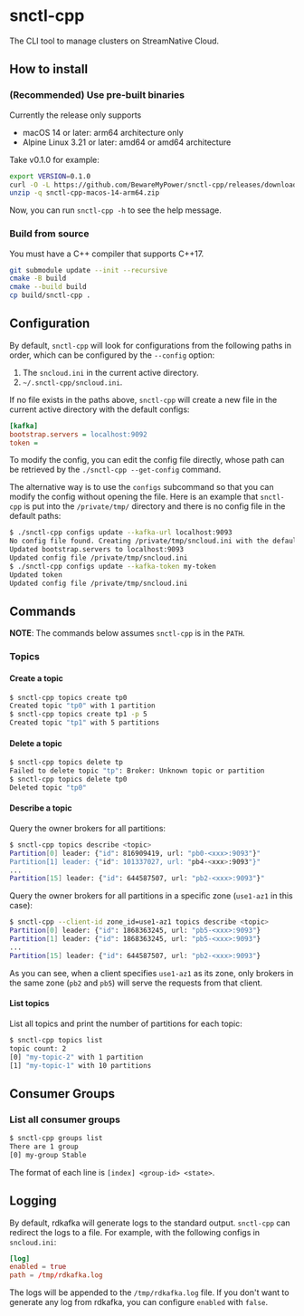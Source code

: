 # snctl-cpp

The CLI tool to manage clusters on StreamNative Cloud.

## How to install

### (Recommended) Use pre-built binaries

Currently the release only supports
- macOS 14 or later: arm64 architecture only
- Alpine Linux 3.21 or later: amd64 or amd64 architecture

Take v0.1.0 for example:

```bash
export VERSION=0.1.0
curl -O -L https://github.com/BewareMyPower/snctl-cpp/releases/download/v$VERSION/snctl-cpp-macos-14-arm64.zip
unzip -q snctl-cpp-macos-14-arm64.zip
```

Now, you can run `snctl-cpp -h` to see the help message.

### Build from source

You must have a C++ compiler that supports C++17.

```bash
git submodule update --init --recursive
cmake -B build
cmake --build build
cp build/snctl-cpp .
```

## Configuration

By default, `snctl-cpp` will look for configurations from the following paths in order, which can be configured by the `--config` option:
1. The `sncloud.ini` in the current active directory.
2. `~/.snctl-cpp/sncloud.ini`.

If no file exists in the paths above, `snctl-cpp` will create a new file in the current active directory with the default configs:

```ini
[kafka]
bootstrap.servers = localhost:9092
token =
```

To modify the config, you can edit the config file directly, whose path can be retrieved by the `./snctl-cpp --get-config` command.

The alternative way is to use the `configs` subcommand so that you can modify the config without opening the file. Here is an example that `snctl-cpp` is put into the `/private/tmp/` directory and there is no config file in the default paths:

```bash
$ ./snctl-cpp configs update --kafka-url localhost:9093
No config file found. Creating /private/tmp/sncloud.ini with the default configs
Updated bootstrap.servers to localhost:9093
Updated config file /private/tmp/sncloud.ini
$ ./snctl-cpp configs update --kafka-token my-token
Updated token
Updated config file /private/tmp/sncloud.ini
```

## Commands

**NOTE**: The commands below assumes `snctl-cpp` is in the `PATH`.

### Topics

#### Create a topic

```bash
$ snctl-cpp topics create tp0
Created topic "tp0" with 1 partition
$ snctl-cpp topics create tp1 -p 5
Created topic "tp1" with 5 partitions
```

#### Delete a topic

```bash
$ snctl-cpp topics delete tp
Failed to delete topic "tp": Broker: Unknown topic or partition
$ snctl-cpp topics delete tp0
Deleted topic "tp0"
```

#### Describe a topic

Query the owner brokers for all partitions:

```bash
$ snctl-cpp topics describe <topic>
Partition[0] leader: {"id": 816909419, url: "pb0-<xxx>:9093"}"
Partition[1] leader: {"id": 101337027, url: "pb4-<xxx>:9093"}"
...
Partition[15] leader: {"id": 644587507, url: "pb2-<xxx>:9093"}"
```

Query the owner brokers for all partitions in a specific zone (`use1-az1` in this case):

```bash
$ snctl-cpp --client-id zone_id=use1-az1 topics describe <topic>
Partition[0] leader: {"id": 1868363245, url: "pb5-<xxx>:9093"}
Partition[1] leader: {"id": 1868363245, url: "pb5-<xxx>:9093"}
...
Partition[15] leader: {"id": 644587507, url: "pb2-<xxx>:9093"}
```

As you can see, when a client specifies `use1-az1` as its zone, only brokers in the same zone (`pb2` and `pb5`) will serve the requests from that client.

#### List topics

List all topics and print the number of partitions for each topic:

```bash
$ snctl-cpp topics list
topic count: 2
[0] "my-topic-2" with 1 partition
[1] "my-topic-1" with 10 partitions
```

## Consumer Groups

### List all consumer groups

```bash
$ snctl-cpp groups list
There are 1 group
[0] my-group Stable
```

The format of each line is `[index] <group-id> <state>`.

## Logging

By default, rdkafka will generate logs to the standard output. `snctl-cpp` can redirect the logs to a file. For example, with the following configs in `sncloud.ini`:

```toml
[log]
enabled = true
path = /tmp/rdkafka.log
```

The logs will be appended to the `/tmp/rdkafka.log` file. If you don't want to generate any log from rdkafka, you can configure `enabled` with `false`.
